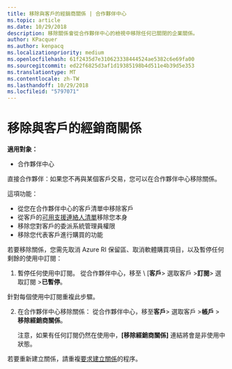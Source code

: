 ```yaml
---
title: 移除與客戶的經銷商關係 | 合作夥伴中心
ms.topic: article
ms.date: 10/29/2018
description: 移除關係會從合作夥伴中心的檢視中移除任何已關閉的企業關係。
author: KPacquer
ms.author: kenpacq
ms.localizationpriority: medium
ms.openlocfilehash: 61f2435d7e310623338444524ae5382c6e69fa00
ms.sourcegitcommit: ed22f6825d3af1d19385198b4d511e4b39d5e353
ms.translationtype: MT
ms.contentlocale: zh-TW
ms.lasthandoff: 10/29/2018
ms.locfileid: "5797071"
---
```

# <a name="remove-a-reseller-relationship-with-a-customer"></a>移除與客戶的經銷商關係

**適用對象：**

-   合作夥伴中心

直接合作夥伴：如果您不再與某個客戶交易，您可以在合作夥伴中心移除關係。 

這項功能：
*  從您在合作夥伴中心的客戶清單中移除客戶
*  從客戶的[可用支援連絡人清單](assign-support-contacts.md)移除您本身
*  移除您對客戶的委派系統管理員權限
*  移除您代表客戶進行購買的功能

若要移除關係，您需先取消 Azure RI 保留區、取消軟體購買項目，以及暫停任何剩餘的使用中訂閱：

1.  暫停任何使用中訂閱。 從合作夥伴中心，移至 \ [**客戶**> 選取客戶 >**訂閱**> 選取訂閱 >**已暫停**。 

   針對每個使用中訂閱重複此步驟。

2.  在合作夥伴中心移除關係： 從合作夥伴中心，移至**客戶**> 選取客戶 >**帳戶** > **移除經銷商關係**。

    注意，如果有任何訂閱仍然在使用中，**\[移除經銷商關係\]** 連結將會是非使用中狀態。 

若要重新建立關係，請重複[要求建立關係](request-a-relationship-with-a-customer.md)的程序。
